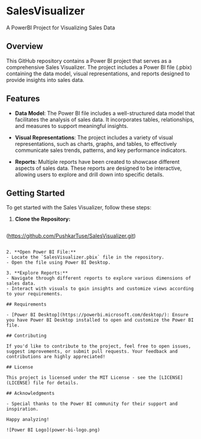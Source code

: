 # SalesVisualizer
A PowerBI Project for Visualizing Sales Data

## Overview

This GitHub repository contains a Power BI project that serves as a comprehensive Sales Visualizer. The project includes a Power BI file (.pbix) containing the data model, visual representations, and reports designed to provide insights into sales data.

## Features

- **Data Model**: The Power BI file includes a well-structured data model that facilitates the analysis of sales data. It incorporates tables, relationships, and measures to support meaningful insights.

- **Visual Representations**: The project includes a variety of visual representations, such as charts, graphs, and tables, to effectively communicate sales trends, patterns, and key performance indicators.

- **Reports**: Multiple reports have been created to showcase different aspects of sales data. These reports are designed to be interactive, allowing users to explore and drill down into specific details.

## Getting Started

To get started with the Sales Visualizer, follow these steps:

1. **Clone the Repository:**
   ```bash
  (https://github.com/PushkarTuse/SalesVisualizer.git)
   ```

2. **Open Power BI File:**
   - Locate the `SalesVisualizer.pbix` file in the repository.
   - Open the file using Power BI Desktop.

3. **Explore Reports:**
   - Navigate through different reports to explore various dimensions of sales data.
   - Interact with visuals to gain insights and customize views according to your requirements.

## Requirements

- [Power BI Desktop](https://powerbi.microsoft.com/desktop/): Ensure you have Power BI Desktop installed to open and customize the Power BI file.

## Contributing

If you'd like to contribute to the project, feel free to open issues, suggest improvements, or submit pull requests. Your feedback and contributions are highly appreciated!

## License

This project is licensed under the MIT License - see the [LICENSE](LICENSE) file for details.

## Acknowledgments

- Special thanks to the Power BI community for their support and inspiration.

Happy analyzing!

![Power BI Logo](power-bi-logo.png)
